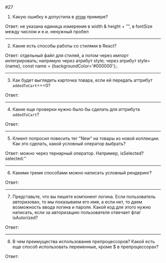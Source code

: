 #27

1. Какую ошибку я допустила в [этом](https://www.notion.so/27-f4e53b90e9ba4523b4aaf1d2a1117da4) примере?

Ответ: не указана единица измерения в width & height + "", в fontSize между числом и е.и. ненужный пробел
***
2. Какие есть способы работы со стилями в React?

Ответ: отдельный файл для стилей, а потом через импорт интегрировать; напрямую через атрибут style; через атрибут style={name}, const name = {backgroundColor='#000000'};.
***
3. Как будет выглядеть карточка товара, если ей передать аттрибут `addedToCart`===0?

Ответ:
***
4. Какие еще проверки нужно было бы сделать для аттрибута `addedToCart`?

Ответ:
***
5. Клиент попросил повесить тег "New" на товары из новой коллекции. Как это сделать, какой условный оператор выбрать?

Ответ: можно через тернарный оператор. Например, isSelected?selected:''
***
6. Какими тремя способами можно написать условный рендеринг?

Ответ:
***
7. Представьте, что вы пишете компонент логина. Если пользователь авторизован, то мы показываем его имя, а если нет, то даем возможность ввода логина и пароля. Какой код для этого нужно написать, если за авторизацию пользователя отвечает флаг isAutorized?

Ответ:
***
8. В чем преимущества использования препроцессоров? Какой есть еще способ использовать переменные, кроме $ в препроцессорах?

Ответ: